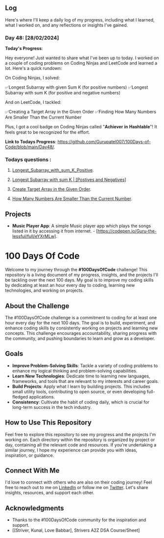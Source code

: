 ## Log

Here's where I'll keep a daily log of my progress, including what I learned, what I worked on, and any reflections or insights I've gained.

### Day 48: [28/02/2024]

**Today's Progress**:

Hey everyone! Just wanted to share what I've been up to today. I worked on a couple of coding problems on Coding Ninjas and LeetCode and learned a lot. Here's a quick rundown:

On Coding Ninjas, I solved:

✅Longest Subarray with given Sum K (for positive numbers)
✅Longest Subarray with sum K (for positive and negative numbers)

And on LeetCode, I tackled:

✅Creating a Target Array in the Given Order
✅Finding How Many Numbers Are Smaller Than the Current Number

Plus, I got a cool badge on Coding Ninjas called "𝐀𝐜𝐡𝐢𝐞𝐯𝐞𝐫 𝐢𝐧 𝐇𝐚𝐬𝐡𝐭𝐚𝐛𝐥𝐞"! It feels great to be recognized for the effort.

<!-- **Thoughts**: Merge Sort is not just about sorting; it's about strategizing and efficiency. -->

**Link to Todays Progress**: https://github.com/Gurupatel007/100Days-of-Code/blob/main/Day48/.

### Todays questions :

1. [Longest_Subarray_with_sum_K_Positive](https://www.codingninjas.com/studio/problems/longest-subarray-with-sum-k_6682399?utm_source=striver&utm_medium=website&utm_campaign=a_zcoursetuf).

2. [Longest Subarray with sum K | [Postives and Negatives]](https://www.codingninjas.com/studio/problems/longest-subarray-with-sum-k_5713505?utm_source=striver&utm_medium=website&utm_campaign=a_zcoursetuf)

3. [Create Target Array in the Given Order](https://leetcode.com/problems/create-target-array-in-the-given-order/description/).

4. [How Many Numbers Are Smaller Than the Current Number](https://leetcode.com/problems/how-many-numbers-are-smaller-than-the-current-number/).

<!-- 5. [Plus Minus](https://www.hackerrank.com/challenges/plus-minus)

6. [Diagonal Difference](https://www.hackerrank.com/challenges/diagonal-difference) -->

<!-- 7. [A Very Big Sum](https://www.hackerrank.com/challenges/a-very-big-sum)

8. [Compare the Triplets](https://www.hackerrank.com/challenges/compare-the-triplets)

9. [Simple Array Sum](https://www.hackerrank.com/challenges/simple-array-sum)

10. [Solve Me First](https://www.hackerrank.com/challenges/solve-me-first) -->

<!-- 7. [Missing Number](https://leetcode.com/problems/missing-number/submissions/1186710654/) -->


## Projects

- **Music Player App**: A simple Music player app which plays the songs listed in it by accessing it from internet. - [https://codepen.io/Guru-the-lessful/full/eYXrMLw].

# 100 Days Of Code

Welcome to my journey through the **#100DaysOfCode** challenge! This repository is a living document of my progress, insights, and the projects I'll be tackling over the next 100 days. My goal is to improve my coding skills by dedicating at least an hour every day to coding, learning new technologies, and working on projects.

## About the Challenge

The #100DaysOfCode challenge is a commitment to coding for at least one hour every day for the next 100 days. The goal is to build, experiment, and enhance coding skills by consistently working on projects and learning new concepts. This challenge encourages accountability, sharing progress with the community, and pushing boundaries to learn and grow as a developer.

## Goals

- **Improve Problem-Solving Skills**: Tackle a variety of coding problems to enhance my logical thinking and problem-solving capabilities.
- **Learn New Technologies**: Dedicate time to learning new languages, frameworks, and tools that are relevant to my interests and career goals.
- **Build Projects**: Apply what I learn by building projects. This includes small utility tools, contributing to open source, or even developing full-fledged applications.
- **Consistency**: Cultivate the habit of coding daily, which is crucial for long-term success in the tech industry.

## How to Use This Repository

Feel free to explore this repository to see my progress and the projects I'm working on. Each directory within the repository is organized by project or day, containing all the relevant code and resources. If you're undertaking a similar journey, I hope my experience can provide you with ideas, inspiration, or guidance.

## Connect With Me

I'd love to connect with others who are also on their coding journey! Feel free to reach out to me on [LinkedIn](www.linkedin.com/in/guru-patel-42423b219) or follow me on [Twitter](https://twitter.com/Gurupat11727321). Let's share insights, resources, and support each other.

## Acknowledgments

- Thanks to the #100DaysOfCode community for the inspiration and support.
- [[Striver, Kunal, Love Babbar], Strivers A2Z DSA Course/Sheet]
